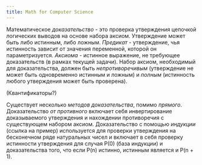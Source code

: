 ```yaml
---
title: Math for Computer Science
---
```


Математическое *доказательство* - это  проверка утверждения цепочкой логических
выводов  на  основе  набора  аксиом.  Утверждение  может  быть  либо  истинным,
либо  ложным. *Предикат*  -  утверждение, чья  истинность  зависит от  значения
переменной,  которой он  параметризуется.  *Аксиома* -  истинное выражение,  не
требующее доказательств  (в рамках  текущей задачи). Набор  аксиом, необходимый
для доказательства,  должен быть *непротиворечивым* (утверждение  не может быть
одновременно истинным и ложным) и *полным* (истинность любого утверждения может
быть проверена).

(Квантификаторы?)

Существует несколько *методов доказательства*, помимо *прямого*. Доказательство
*от  противного*  включает  себя  инвертирование  доказываемого  утверждения  и
нахождении противоречия с существующем набором аксиом. Доказательство с помощью
*индукции*  (ссылка  на  пример)   используется  для  проверки  утверждения  на
бесконечном  ряде  натуральных чисел  и  включает  в себя  проверку  истинности
утверждения для  случая P(0)  (база индукции) и  доказательства того,  что если
P(n) истинно, истинным является и P(n + 1).
